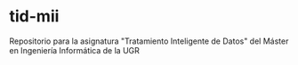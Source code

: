 # tid-mii
Repositorio para la asignatura "Tratamiento Inteligente de Datos" del Máster en Ingeniería Informática de la UGR
